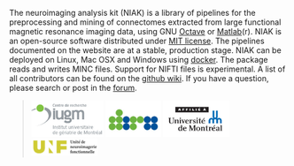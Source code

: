The neuroimaging analysis kit (NIAK) is a library of pipelines for the preprocessing and mining of connectomes extracted from large functional magnetic resonance imaging data, using GNU [Octave](http://www.gnu.org/software/octave/) or [Matlab](http://www.mathworks.com/)(r). NIAK is an open-source software distributed under [MIT license](http://opensource.org/licenses/MIT). The pipelines documented on the website are at a stable, production stage. NIAK can be deployed on Linux, Mac OSX and Windows using [docker](https://www.docker.com/). The package reads and writes MINC files. Support for NIFTI files is experimental. A list of all contributors can be found on the [github wiki](https://github.com/SIMEXP/niak/wiki/NIAK-contributors). If you have a question, please search or post in the [forum](http://www.nitrc.org/forum/forum.php?forum_id=1821).
> [<img src="https://raw.githubusercontent.com/SIMEXP/niak_manual/master/website/logo_criugm.jpg" width="130px" />](http://www.criugm.qc.ca/)
> [<img src="https://raw.githubusercontent.com/SIMEXP/niak_manual/master/website/logo_diro.jpg" width="100px" />](http://www.iro.umontreal.ca/)
> [<img src="https://raw.githubusercontent.com/SIMEXP/niak_manual/master/website/logo_udm.jpg" width="120px" />](http://www.umontreal.ca/)
> [<img src="https://raw.githubusercontent.com/SIMEXP/niak_manual/master/website/logo_unf.jpg" width="120px" />](http://www.unf-montreal.ca/)

